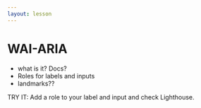 ```yaml
---
layout: lesson
---
```


# WAI-ARIA

- what is it? Docs?
- Roles for labels and inputs
- landmarks??

TRY IT: Add a role to your label and input and check Lighthouse.